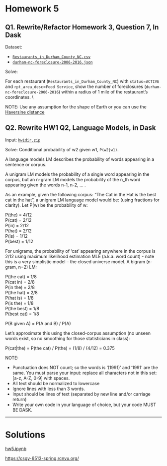 # Homework 5

## Q1. Rewrite/Refactor Homework 3, Question 7, In Dask

Dataset:

- [`Restaurants_in_Durham_County_NC.csv`](./Restaurants_in_Durham_County_NC.csv)
- [`durham-nc-foreclosure-2006-2016.json`](./durham-nc-foreclosure-2006-2016.json)

Solve:

For each restaurant (`Restaurants_in_Durham_County_NC`) with `status`=`ACTIVE` and `rpt_area_desc`=`Food Service`, show the number of foreclosures (`durham-nc-foreclosure-2006-2016`) within a radius of 1 mile of the restaurant’s coordinates. \

NOTE: Use any assumption for the shape of Earth or you can use the [Haversine distance](https://pypi.org/project/haversine/)

## Q2. Rewrite HW1 Q2, Language Models, in Dask

Input: [`hw1dir.zip`](./hw1dir.zip)

Solve: Conditional probability of w2 given w1, `P(w2|w1)`.

A language models LM describes the probability of words appearing in a sentence or corpus.

A unigram LM models the probability of a single word appearing in the corpus, but an n-gram LM models the probability of the n_th word appearing given the words n-1, n-2, ... . 

As an example, given the following corpus: “The Cat in the Hat is the best cat in the hat”, a unigram LM language model would be: (using fractions for clarity). Let P(w) be the probability of w: 

P(the) = 4/12 \
P(cat) = 2/12 \
P(in) = 2/12 \
P(hat) = 2/12 \
P(is) = 1/12 \
P(best) = 1/12

For unigrams, the probability of ‘cat’ appearing anywhere in the corpus is 2/12 using maximum likelihood estimation MLE (a.k.a. word count) - note this is a very simplistic model – the closed 
universe model. A bigram (n-gram, n=2) LM:

P(the cat) =  1/8 \
P(cat in) = 2/8 \
P(in the) = 2/8 \
P(the hat) = 2/8 \
P(hat is) = 1/8 \
P(is the) = 1/8 \
P(the best) = 1/8 \
P(best cat)  = 1/8

P(B given A) = P(A and B) / P(A)

Let’s approximate this using the closed-corpus assumption (no unseen words exist, so no smoothing for those statisticians in class):

P(cat|the) = P(the cat) / P(the)  = (1/8) / (4/12) = 0.375 

NOTE:
- Punctuation does NOT count; so the words is ‘(1991)’ and ‘1991’ are the same. You must parse your input: replace all characters not in this set: [a-z, A-Z, 0-9] with spaces. 
- All text should be normalized to lowercase 
- Ignore lines with less than 3 words. 
- Input should be lines of text (separated by new line and/or carriage return) 
- Write your own code in your language of choice, but your code MUST BE DASK. 
 
---

# Solutions

[hw5.ipynb](./hw5.ipynb)

https://csgy-6513-spring.rcnyu.org/
